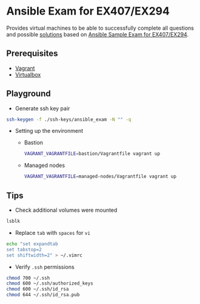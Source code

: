 # **Ansible Exam for EX407/EX294**

Provides virtual machines to be able to successfully complete all questions and possible [solutions](./SOLUTIONS.md) based on [Ansible Sample Exam for EX407/EX294](https://www.lisenet.com/2019/ansible-sample-exam-for-ex407/).

## **Prerequisites**

- [Vagrant](https://www.vagrantup.com/)
- [Virtualbox](https://www.virtualbox.org/)

## **Playground**

- Generate ssh key pair

```sh
ssh-keygen -f ./ssh-keys/ansible_exam -N "" -q
```

- Setting up the environment

  - Bastion

    ```sh
    VAGRANT_VAGRANTFILE=bastion/Vagrantfile vagrant up
    ```

  - Managed nodes

    ```sh
    VAGRANT_VAGRANTFILE=managed-nodes/Vagrantfile vagrant up
    ```

## **Tips**

- Check additional volumes were mounted

```sh
lsblk
```

- Replace `tab` with `spaces` for `vi`

```sh
echo "set expandtab
set tabstop=2
set shiftwidth=2" > ~/.vimrc
```

- Verify `.ssh` permissions

```sh
chmod 700 ~/.ssh
chmod 600 ~/.ssh/authorized_keys
chmod 600 ~/.ssh/id_rsa
chmod 644 ~/.ssh/id_rsa.pub
```
